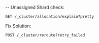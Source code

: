 -- Unassigned Shard check:
```
GET /_cluster/allocation/explain?pretty
```

Fix Solution:
```
POST /_cluster/reroute?retry_failed
```
